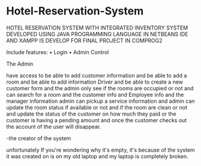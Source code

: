 # Hotel-Reservation-System


HOTEL RESERVATION SYSTEM WITH INTEGRATED INVENTORY SYSTEM DEVELOPED USING JAVA PROGRAMMING LANGUAGE IN NETBEANS IDE AND XAMPP IS DEVELOP FOR FINAL PROJECT IN COMPROG2


Include features:
• Login
• Admin Control


The Admin

have access to be able to add customer information and be able to add a room and be able to add information Driver and be able to create a new customer form and the admin only see
if the rooms are occupied or not and can search for a room and
the customer info and Employee info and the manager information admin can pickup a service information and admin can update the room status if available or not and if the room are clean or not and update the status of the customer on how much they paid or the customer is having a pending amount and once the customer checks out the account of the user will disappear.









-the creator of the system

unfortunately If you're wondering why it's empty, it's because of the system it was created on is on my old laptop and my laptop is completely broken.
 
